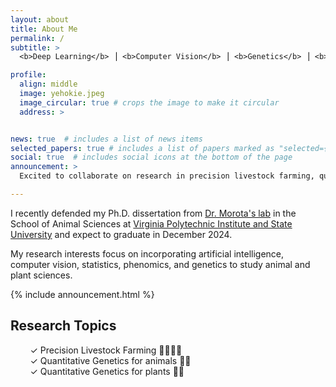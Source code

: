 ```yaml
---
layout: about
title: About Me
permalink: /
subtitle: >
  <b>Deep Learning</b> ⎟ <b>Computer Vision</b> ⎟ <b>Genetics</b> ⎟ <b>Data Science</b>

profile:
  align: middle
  image: yehokie.jpeg
  image_circular: true # crops the image to make it circular
  address: >


news: true  # includes a list of news items
selected_papers: true # includes a list of papers marked as "selected={true}"
social: true  # includes social icons at the bottom of the page
announcement: >
  Excited to collaborate on research in precision livestock farming, quantitative genetics, AI, machine learning, and computer vision. Eager to contribute to innovative projects — <a href="mailto:yebi@vt.edu" target="_blank">reach out</a> for potential collaboration!

---
```

I recently defended my Ph.D. dissertation from [Dr. Morota's lab](http://morotalab.org/) in the School of Animal Sciences at [Virginia Polytechnic Institute and State University](https://vt.edu/) and expect to graduate in December 2024.

My research interests focus on incorporating artificial intelligence, computer vision, statistics, phenomics, and genetics to study animal and plant sciences.

{% include announcement.html %}

## Research Topics
&nbsp;&nbsp;&nbsp;&nbsp;&nbsp;&nbsp;&nbsp;&nbsp;✓ Precision Livestock Farming 🐷🐽🐄🐖   
&nbsp;&nbsp;&nbsp;&nbsp;&nbsp;&nbsp;&nbsp;&nbsp;✓ Quantitative Genetics for animals 🐄🐂  
&nbsp;&nbsp;&nbsp;&nbsp;&nbsp;&nbsp;&nbsp;&nbsp;✓ Quantitative Genetics for plants 🌿🌾
<br><br>

<!-- Before joing VT, I obtained a master degree in Animal Biology at [University of California Davis](https://animalscience.ucdavis.edu/), a master degree in Animal Nutrition and Feed Science at [Chinese Academy of Agricultural Sciences](https://www.caas.cn/), a bachelor degree in Animal Science at [Shandong Agricultural University](http://www.sdau.edu.cn/). -->

<!-- Write your biography here. Tell the world about yourself. Link to your favorite [subreddit](http://reddit.com). You can put a picture in, too. The code is already in, just name your picture `prof_pic.jpg` and put it in the `img/` folder.

Put your address / P.O. box / other info right below your picture. You can also disable any these elements by editing `profile` property of the YAML header of your `_pages/about.md`. Edit `_bibliography/papers.bib` and Jekyll will render your [publications page](/al-folio/publications/) automatically.

Link to your social media connections, too. This theme is set up to use [Font Awesome icons](http://fortawesome.github.io/Font-Awesome/) and [Academicons](https://jpswalsh.github.io/academicons/), like the ones below. Add your Facebook, Twitter, LinkedIn, Google Scholar, or just disable all of them. -->
